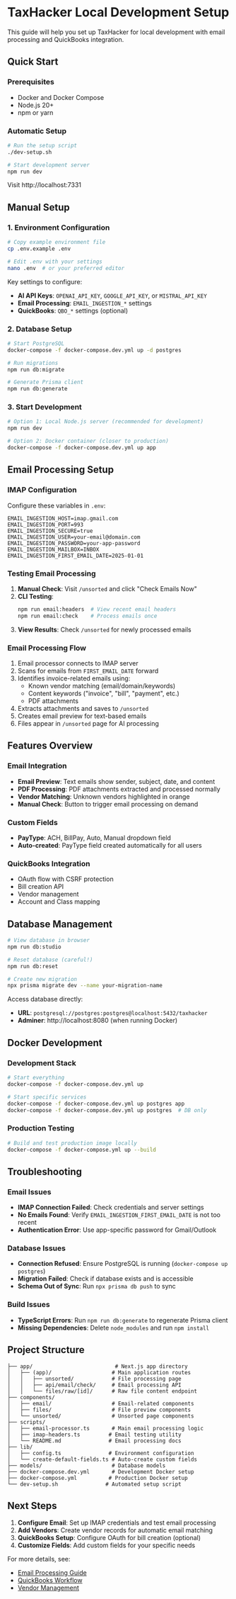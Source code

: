 # TaxHacker Local Development Setup

This guide will help you set up TaxHacker for local development with email processing and QuickBooks integration.

## Quick Start

### Prerequisites
- Docker and Docker Compose
- Node.js 20+ 
- npm or yarn

### Automatic Setup
```bash
# Run the setup script
./dev-setup.sh

# Start development server
npm run dev
```

Visit http://localhost:7331

## Manual Setup

### 1. Environment Configuration
```bash
# Copy example environment file
cp .env.example .env

# Edit .env with your settings
nano .env  # or your preferred editor
```

Key settings to configure:
- **AI API Keys**: `OPENAI_API_KEY`, `GOOGLE_API_KEY`, or `MISTRAL_API_KEY`
- **Email Processing**: `EMAIL_INGESTION_*` settings
- **QuickBooks**: `QBO_*` settings (optional)

### 2. Database Setup
```bash
# Start PostgreSQL
docker-compose -f docker-compose.dev.yml up -d postgres

# Run migrations
npm run db:migrate

# Generate Prisma client
npm run db:generate
```

### 3. Start Development
```bash
# Option 1: Local Node.js server (recommended for development)
npm run dev

# Option 2: Docker container (closer to production)
docker-compose -f docker-compose.dev.yml up app
```

## Email Processing Setup

### IMAP Configuration
Configure these variables in `.env`:

```env
EMAIL_INGESTION_HOST=imap.gmail.com
EMAIL_INGESTION_PORT=993
EMAIL_INGESTION_SECURE=true
EMAIL_INGESTION_USER=your-email@domain.com
EMAIL_INGESTION_PASSWORD=your-app-password
EMAIL_INGESTION_MAILBOX=INBOX
EMAIL_INGESTION_FIRST_EMAIL_DATE=2025-01-01
```

### Testing Email Processing

1. **Manual Check**: Visit `/unsorted` and click "Check Emails Now"
2. **CLI Testing**: 
   ```bash
   npm run email:headers  # View recent email headers
   npm run email:check    # Process emails once
   ```
3. **View Results**: Check `/unsorted` for newly processed emails

### Email Processing Flow
1. Email processor connects to IMAP server
2. Scans for emails from `FIRST_EMAIL_DATE` forward
3. Identifies invoice-related emails using:
   - Known vendor matching (email/domain/keywords)
   - Content keywords ("invoice", "bill", "payment", etc.)
   - PDF attachments
4. Extracts attachments and saves to `/unsorted`
5. Creates email preview for text-based emails
6. Files appear in `/unsorted` page for AI processing

## Features Overview

### Email Integration
- **Email Preview**: Text emails show sender, subject, date, and content
- **PDF Processing**: PDF attachments extracted and processed normally
- **Vendor Matching**: Unknown vendors highlighted in orange
- **Manual Check**: Button to trigger email processing on demand

### Custom Fields
- **PayType**: ACH, BillPay, Auto, Manual dropdown field
- **Auto-created**: PayType field created automatically for all users

### QuickBooks Integration
- OAuth flow with CSRF protection
- Bill creation API
- Vendor management
- Account and Class mapping

## Database Management

```bash
# View database in browser
npm run db:studio

# Reset database (careful!)
npm run db:reset

# Create new migration
npx prisma migrate dev --name your-migration-name
```

Access database directly:
- **URL**: `postgresql://postgres:postgres@localhost:5432/taxhacker`
- **Adminer**: http://localhost:8080 (when running Docker)

## Docker Development

### Development Stack
```bash
# Start everything
docker-compose -f docker-compose.dev.yml up

# Start specific services
docker-compose -f docker-compose.dev.yml up postgres app
docker-compose -f docker-compose.dev.yml up postgres  # DB only
```

### Production Testing
```bash
# Build and test production image locally
docker-compose -f docker-compose.yml up --build
```

## Troubleshooting

### Email Issues
- **IMAP Connection Failed**: Check credentials and server settings
- **No Emails Found**: Verify `EMAIL_INGESTION_FIRST_EMAIL_DATE` is not too recent
- **Authentication Error**: Use app-specific password for Gmail/Outlook

### Database Issues
- **Connection Refused**: Ensure PostgreSQL is running (`docker-compose up postgres`)
- **Migration Failed**: Check if database exists and is accessible
- **Schema Out of Sync**: Run `npx prisma db push` to sync

### Build Issues
- **TypeScript Errors**: Run `npm run db:generate` to regenerate Prisma client
- **Missing Dependencies**: Delete `node_modules` and run `npm install`

## Project Structure

```
├── app/                          # Next.js app directory
│   ├── (app)/                   # Main application routes
│   │   ├── unsorted/            # File processing page
│   │   ├── api/email/check/     # Email processing API
│   │   └── files/raw/[id]/      # Raw file content endpoint
├── components/
│   ├── email/                   # Email-related components
│   ├── files/                   # File preview components
│   └── unsorted/                # Unsorted page components
├── scripts/
│   ├── email-processor.ts       # Main email processing logic
│   ├── imap-headers.ts         # Email testing utility
│   └── README.md               # Email processing docs
├── lib/
│   ├── config.ts               # Environment configuration
│   └── create-default-fields.ts # Auto-create custom fields
├── models/                      # Database models
├── docker-compose.dev.yml       # Development Docker setup
├── docker-compose.yml          # Production Docker setup
└── dev-setup.sh               # Automated setup script
```

## Next Steps

1. **Configure Email**: Set up IMAP credentials and test email processing
2. **Add Vendors**: Create vendor records for automatic email matching
3. **QuickBooks Setup**: Configure OAuth for bill creation (optional)
4. **Customize Fields**: Add custom fields for your specific needs

For more details, see:
- [Email Processing Guide](./scripts/README.md)
- [QuickBooks Workflow](./enhanced-qbo-workflow.md)
- [Vendor Management](./enhanced-vendor-design.md)